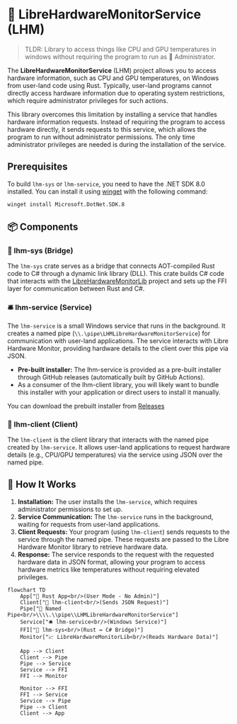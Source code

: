 # 🔧 LibreHardwareMonitorService (LHM)

> TLDR: Library to access things like CPU and GPU temperatures in windows without requiring the program to run as 🔐 Administrator. 

The **LibreHardwareMonitorService** (LHM) project allows you to access hardware information, such as CPU and GPU temperatures, on Windows from user-land code using Rust. Typically, user-land programs cannot directly access hardware information due to operating system restrictions, which require administrator privileges for such actions.

This library overcomes this limitation by installing a service that handles hardware information requests. Instead of requiring the program to access hardware directly, it sends requests to this service, which allows the program to run without administrator permissions. The only time administrator privileges are needed is during the installation of the service.

## Prerequisites

To build `lhm-sys` or `lhm-service`, you need to have the .NET SDK 8.0 installed. You can install it using [winget](https://github.com/microsoft/winget-cli) with the following command:
```
winget install Microsoft.DotNet.SDK.8
```

## 📦  Components

### 🧩 lhm-sys (Bridge)


The `lhm-sys` crate serves as a bridge that connects AOT-compiled Rust code to C# through a dynamic link library (DLL). This crate builds C# code that interacts with the [LibreHardwareMonitorLib](https://github.com/LibreHardwareMonitor/LibreHardwareMonitor) project and sets up the FFI layer for communication between Rust and C#.


### 🛎️ lhm-service (Service)

The `lhm-service` is a small Windows service that runs in the background. It creates a named pipe (`\\.\pipe\LHMLibreHardwareMonitorService`) for communication with user-land applications. The service interacts with Libre Hardware Monitor, providing hardware details to the client over this pipe via JSON.

- **Pre-built installer:** The lhm-service is provided as a pre-built installer through GitHub releases (automatically built by GitHub Actions).
- As a consumer of the lhm-client library, you will likely want to bundle this installer with your application or direct users to install it manually.

You can download the prebuilt installer from [Releases](https://github.com/jacobtread/lhm-service/releases/latest)


### 💬 lhm-client (Client)

The `lhm-client` is the client library that interacts with the named pipe created by `lhm-service`. It allows user-land applications to request hardware details (e.g., CPU/GPU temperatures) via the service using JSON over the named pipe.

## 🧠 How It Works
1. **Installation:** The user installs the `lhm-service`, which requires administrator permissions to set up.
2. **Service Communication:** The `lhm-service` runs in the background, waiting for requests from user-land applications.
3. **Client Requests:** Your program (using `lhm-client`) sends requests to the service through the named pipe. These requests are passed to the Libre Hardware Monitor library to retrieve hardware data.
4. **Response:** The service responds to the request with the requested hardware data in JSON format, allowing your program to access hardware metrics like temperatures without requiring elevated privileges.


```mermaid
flowchart TD
    App["🦀 Rust App<br/>(User Mode - No Admin)"]
    Client["🔌 lhm-client<br/>(Sends JSON Request)"]
    Pipe["📡 Named Pipe<br/>\\\\.\\pipe\\LHMLibreHardwareMonitorService"]
    Service["🛎️ lhm-service<br/>(Windows Service)"]
    FFI["🧩 lhm-sys<br/>(Rust ↔ C# Bridge)"]
    Monitor["📈 LibreHardwareMonitorLib<br/>(Reads Hardware Data)"]

    App --> Client
    Client --> Pipe
    Pipe --> Service
    Service --> FFI
    FFI --> Monitor

    Monitor --> FFI
    FFI --> Service
    Service --> Pipe
    Pipe --> Client
    Client --> App
````


